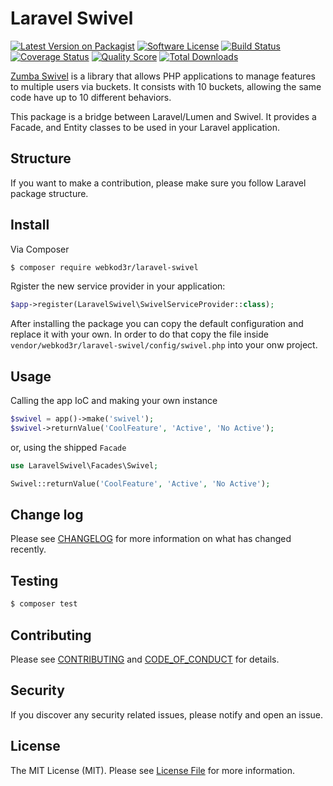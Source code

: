 # Laravel Swivel

[![Latest Version on Packagist][ico-version]][link-packagist]
[![Software License][ico-license]](LICENSE.md)
[![Build Status][ico-travis]][link-travis]
[![Coverage Status][ico-scrutinizer]][link-scrutinizer]
[![Quality Score][ico-code-quality]][link-code-quality]
[![Total Downloads][ico-downloads]][link-downloads]

[Zumba Swivel](https://github.com/zumba/swivel) is a library that allows PHP
applications to manage features to multiple users via buckets. It consists
with 10 buckets, allowing the same code have up to 10 different behaviors.

This package is a bridge between Laravel/Lumen and Swivel. It provides a Facade,
and Entity classes to be used in your Laravel application.

## Structure

If you want to make a contribution, please make sure you follow Laravel package
structure.

## Install

Via Composer

``` bash
$ composer require webkod3r/laravel-swivel
```

Rgister the new service provider in your application:

```php
$app->register(LaravelSwivel\SwivelServiceProvider::class);
```

After installing the package you can copy the default configuration and replace
it with your own. In order to do that copy the file inside
`vendor/webkod3r/laravel-swivel/config/swivel.php` into your onw project.

## Usage

Calling the app IoC and making your own instance

``` php
$swivel = app()->make('swivel');
$swivel->returnValue('CoolFeature', 'Active', 'No Active');
```

or, using the shipped `Facade`

``` php
use LaravelSwivel\Facades\Swivel;

Swivel::returnValue('CoolFeature', 'Active', 'No Active');
```

## Change log

Please see [CHANGELOG](CHANGELOG.md) for more information on what has changed recently.

## Testing

``` bash
$ composer test
```

## Contributing

Please see [CONTRIBUTING](CONTRIBUTING.md) and [CODE_OF_CONDUCT](CODE_OF_CONDUCT.md) for details.

## Security

If you discover any security related issues, please notify and open an issue.

## License

The MIT License (MIT). Please see [License File](LICENSE.md) for more information.

[ico-version]: https://img.shields.io/packagist/v/webkod3r/laravel-swivel.svg?style=flat-square
[ico-license]: https://img.shields.io/badge/license-MIT-brightgreen.svg?style=flat-square
[ico-travis]: https://img.shields.io/travis/webkod3r/laravel-swivel/master.svg?style=flat-square
[ico-scrutinizer]: https://img.shields.io/scrutinizer/coverage/g/webkod3r/laravel-swivel.svg?style=flat-square
[ico-code-quality]: https://img.shields.io/scrutinizer/g/webkod3r/laravel-swivel.svg?style=flat-square
[ico-downloads]: https://img.shields.io/packagist/dt/webkod3r/laravel-swivel.svg?style=flat-square

[link-packagist]: https://packagist.org/packages/webkod3r/laravel-swivel
[link-travis]: https://travis-ci.org/webkod3r/laravel-swivel
[link-scrutinizer]: https://scrutinizer-ci.com/g/webkod3r/laravel-swivel/code-structure
[link-code-quality]: https://scrutinizer-ci.com/g/webkod3r/laravel-swivel
[link-downloads]: https://packagist.org/packages/webkod3r/laravel-swivel
[link-author]: https://github.com/webkod3r
